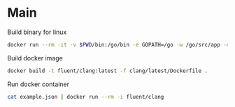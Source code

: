 # Main

Build binary for linux

```sh
docker run --rm -it -v $PWD/bin:/go/bin -e GOPATH=/go -w /go/src/app -e GOOS=linux -e GOARCH=386 golang go get -v github.com/maddyonline/fluent/cmd/fluent-runner
```

Build docker image
```sh
docker build -t fluent/clang:latest -f clang/latest/Dockerfile .
```

Run docker container
```sh
cat example.json | docker run --rm -i fluent/clang
```